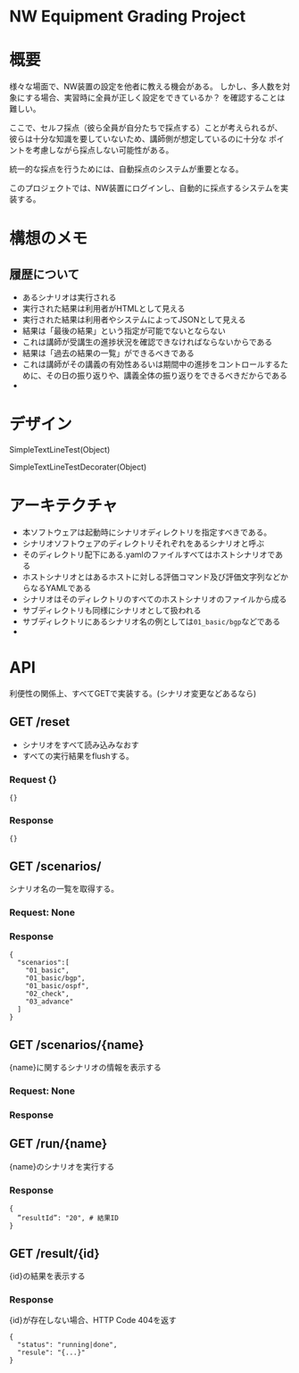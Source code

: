 NW Equipment Grading Project
===

# 概要
様々な場面で、NW装置の設定を他者に教える機会がある。
しかし、多人数を対象にする場合、実習時に全員が正しく設定をできているか？
を確認することは難しい。

ここで、セルフ採点（彼ら全員が自分たちで採点する）ことが考えられるが、
彼らは十分な知識を要していないため、講師側が想定しているのに十分な
ポイントを考慮しながら採点しない可能性がある。

統一的な採点を行うためには、自動採点のシステムが重要となる。

このプロジェクトでは、NW装置にログインし、自動的に採点するシステムを実装する。

# 構想のメモ
## 履歴について
- あるシナリオは実行される
- 実行された結果は利用者がHTMLとして見える
- 実行された結果は利用者やシステムによってJSONとして見える
- 結果は「最後の結果」という指定が可能でないとならない
- これは講師が受講生の進捗状況を確認できなければならないからである
- 結果は「過去の結果の一覧」ができるべきである
- これは講師がその講義の有効性あるいは期間中の進捗をコントロールするために、その日の振り返りや、講義全体の振り返りをできるべきだからである
- 

# デザイン

SimpleTextLineTest(Object)

SimpleTextLineTestDecorater(Object)

# アーキテクチャ
- 本ソフトウェアは起動時にシナリオディレクトリを指定すべきである。
- シナリオソフトウェアのディレクトリそれぞれをあるシナリオと呼ぶ
- そのディレクトリ配下にある.yamlのファイルすべてはホストシナリオである
- ホストシナリオとはあるホストに対しる評価コマンド及び評価文字列などからなるYAMLである
- シナリオはそのディレクトリのすべてのホストシナリオのファイルから成る
- サブディレクトリも同様にシナリオとして扱われる
- サブディレクトリにあるシナリオ名の例としては```01_basic/bgp```などである
-

# API
利便性の関係上、すべてGETで実装する。(シナリオ変更などあるなら)
## GET /reset
- シナリオをすべて読み込みなおす
- すべての実行結果をflushする。
### Request {}
```
{}
```
### Response
```
{}
```
## GET /scenarios/
シナリオ名の一覧を取得する。
### Request: None
### Response
```
{
  "scenarios":[
    "01_basic",
    "01_basic/bgp",
    "01_basic/ospf",
    "02_check",
    "03_advance"
  ]
}
```
## GET /scenarios/{name}
{name}に関するシナリオの情報を表示する
### Request: None
### Response
## GET /run/{name}
{name}のシナリオを実行する
### Response
```
{
  ”resultId”: "20", # 結果ID
}
```
## GET /result/{id}
{id}の結果を表示する
### Response
{id}が存在しない場合、HTTP Code 404を返す
```
{
  "status": "running|done",
  "resule": "{...}"
}
```
